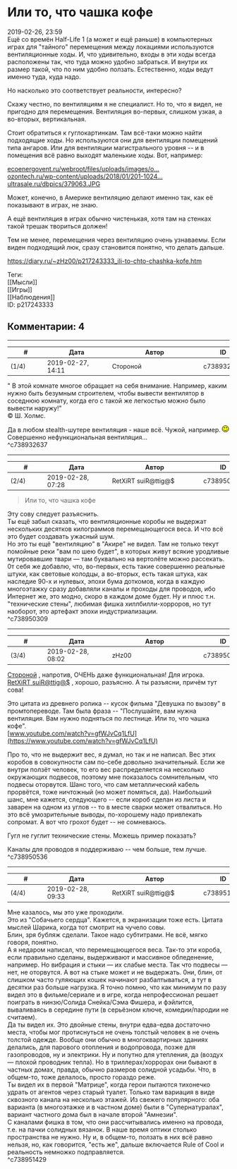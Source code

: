 Или то, что чашка кофе
======================

  
2019-02-26, 23:59  
 Ещё со времён Half-Life 1 (а может и ещё раньше) в компьютерных играх для "тайного" перемещения между локациями используются вентиляционные ходы. И, что удивительно, входы в эти ходы всегда расположены так, что туда можно удобно забраться. И внутри их размер такой, что по ним удобно ползать. Естественно, ходы ведут именно туда, куда надо.   
   
 Но насколько это соответствует реальности, интересно?   
   
 Скажу честно, по вентиляциям я не специалист. Но то, что я видел, не пригодно для перемещения. Вентиляция во-первых, слишком узкая, а во-вторых, вертикальная.   
   
 Стоит обратиться к гуглокартинкам. Там всё-таки можно найти подходящие ходы. Но используются они для вентиляции помещений типа ангаров. Или для вентиляции магистрального уровня -- и в помещения всё равно выходят маленькие ходы. Вот, например:   
   
  [ecoenergovent.ru/webroot/files/uploads/images/o...](pics/osnovnye-trebovaniya-k-sistemam-ventilyacii-4.jpg)    
  [ozontech.ru/wp-content/uploads/2018/01/201-1024...](pics/201-1024x614.jpg)    
  [ultrasale.ru/dbpics/379063.JPG](pics/379063.JPG)    
   
 Может, конечно, в Америке вентиляцию делают именно так, как её показывают в играх, не знаю.   
   
  А ещё вентиляция в играх обычно чистенькая, хотя там на стенках такой трешак твориться должен!    
   
 Тем не менее, перемещения через вентиляцию очень узнаваемы. Если виден подходящий люк, сразу становится понятно, что делать дальше.   
  
<https://diary.ru/~zHz00/p217243333_ili-to-chto-chashka-kofe.htm>  
  
Теги:  
[[Мысли]]  
[[Игры]]  
[[Наблюдения]]  
ID: p217243333  


Комментарии: 4
--------------

  


---



|         #         |              Дата              |                     Автор                     |           ID           |
| --- | --- | --- | --- |
| (1/4) | 2019-02-27, 14:11 | Стороной | c738932637 |

  
 " В этой комнате многое обращает на себя внимание. Например, каким нужно быть безумным строителем, чтобы вывести вентилятор в соседнюю комнату, когда его с такой же легкостью можно было вывести наружу!"   
 © Ш. Холмс.   
   
 Да в любом stealth-шутере вентиляция - наше всё. Чужой, например. ![:)](pics/3.gif) Совершенно нефункциональная вентиляция...   
 ^c738932637

---



|         #         |              Дата              |                     Автор                     |           ID           |
| --- | --- | --- | --- |
| (2/4) | 2019-02-28, 07:28 | RetXiRT suiR@ttig@$ | c738950309 |

  
  
>   Или то, что чашка кофе  

 Эту сову следует разъяснить.   
 Ты ещё забыл сказать, что вентиляционные коробы не выдержат нескольких десятков килограммов перемещающегося веса. И что всё это будет создавать ужасный шум.   
 Но это ты ещё "вентиляцию" в "Акире" не видел. Там не только текут помойные реки "вам по шею будет", в которых живут всякие уродливые мутировавшие твари — там буквально на вертолёте можно рассекать.   
 0т себя же добавлю, что, во-первых, есть такие совершенно реальные штуки, как световые колодцы, а во-вторых, есть такая штука, как наследие 90-х и нулевых, эпохи бума доткомов, когда в каждую многоэтажку сразу добавляли каналы и проходы для проводов, ибо Интернет же, это модно, скоро в каждом доме будет. Ну и плюс т.н. "технические стены", любимая фишка хиллбилли-хорроров, но тут наоборот, это артефакт эпохи индустриализации.    
 ^c738950309

---



|         #         |              Дата              |                     Автор                     |           ID           |
| --- | --- | --- | --- |
| (3/4) | 2019-02-28, 08:02 | zHz00 | c738950536 |

  
  [Стороной](http://1047.diary.ru "И васильки, и я, и тополя")  , напротив, ОЧЕНЬ даже функциональная! Для игрока.   
  [RetXiRT suiR@ttig@$](http://Hellspawn.diary.ru "Fission Chips")  , хорошо, разъясню. А ты разъясни, причём тут сова!   
   
 Это цитата из древнего ролика -- кусок фильма "Девушка по вызову" в промтопереводе. Там была фраза -- "Послушайте, вам нужна вентиляция. Вам нужно подняться по лестнице. Или то, что чашка кофе".   
  [www.youtube.com/watch?v=gfWJvCq1LfU](https://www.youtube.com/watch?v=gfWJvCq1LfU)    
   
 Про то, что не выдержит вес, я думал, но так и не написал. Вес этих коробов в совокупности сам по-себе довольно значительный. Если же внутри ползёт человек, то его вес распределяется на несколько окружающих подвесов, поэтому мне показалось сомнительным, что подвесы оторвутся. Шанс того, что сам металлический кабель прорвётся, тоже ничтожный (но может помяться, да). Наибольший шанс, мне кажется, следующего -- если короб сделан из листа и заварен на одном из углов -- то в месте сварки может отвалиться. Но это всё умозрительные выводы, по-хорошему надо привлекать сопромат. А вот что грохот будет -- не сомневаюсь.   
   
 Гугл не гуглит технические стены. Можешь пример показать?   
   
 Каналы для проводов я поддерживаю -- чем больше, тем лучше.   
 ^c738950536

---



|         #         |              Дата              |                     Автор                     |           ID           |
| --- | --- | --- | --- |
| (4/4) | 2019-02-28, 09:33 | RetXiRT suiR@ttig@$ | c738951429 |

  
  Мне казалось, мы это уже проходили.   
 Это из "Собачьего сердца". Кажется, в экранизации тоже есть. Цитата мыслей Шарика, когда тот смотрит на чучело совы.   
 Блин, зря бубляж сделали. Такое надо субтитрами. Не всё, мягко говоря, понятно.   
 А я недаром написал, что  перемещающегося  веса. Так-то эти короба, если правильно сделаны, выдерживают и массивное обледенение, например. Но вибрация и стыки — их слабые места. Так что подвесы — нет, не оторвутся. А вот на стыке может и не выдержать. 0ни, блин, от слишком часто гуляющих кошек начинают разбалтываться, а тут в десятки раз больше нагрузка. Я точно помню, что как минимум по разу видел это в фильме/сериале и в игре, когда непрофессионал решает поиграть в нинзю/Солида Снейка/Сэма Фишера, и фэйлится, вываливаясь в середине пути (в серьёзном ключе, комедии/пародии не считаем).   
 Да ты видел их. Это двойные стены, внутри едва-едва достаточно места, чтобы мог протиснуться не очень толстый человек в не очень толстой одежде. Вообще они обычно в многоквартирных зданиях делались, для парового отопления и водопровода, позже для газопроводов, ну и электрики. Ну и попутно для утепления, да (воздух — плохой проводник тепла). Но в триллерах/хоррорах они бывают в частных домах, правда, обычно размеров солидной усадьбы. Что, в общем-то, тоже делалось, просто гораздо реже.   
 Ты видел их в первой "Матрице", когда герои пытаются тихонечко удрать от агентов через старый туалет. Только там вариация в виде сквозного канала на несколько этажей. Из свежего популярного: оба варианта (в многоэтажке и в частном доме) были в "Супернатуралах", вариант частного дома был в начале второй "Амнезии".   
 С каналами фишка в том, что они рассчитывались именно на провода, т.е. на пачки солидных вязанок. В наше время оптики столько пространства не нужно. Ну и, в общем-то, ползать в них всё равно нельзя, но, как говорится, "есть же", дальше включается Rule of Cool и реальность немножко подправляется.    
 ^c738951429